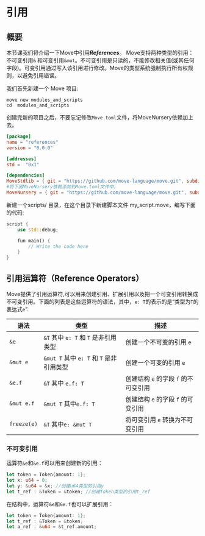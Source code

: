 # 引用

## 概要

本节课我们将介绍一下Move中引用***References***。
Move支持两种类型的引用：不可变引用`&` 和可变引用`&mut`。不可变引用是只读的，不能修改相关值(或其任何字段)。可变引用通过写入该引用进行修改。Move的类型系统强制执行所有权规则，以避免引用错误。

我们首先新建一个 Move 项目:
```shell
move new modules_and_scripts
cd  modules_and_scripts
```
创建完新的项目之后，不要忘记修改`Move.toml`文件，将MoveNursery依赖加上去。
```toml
[package]
name = "references"
version = "0.0.0"

[addresses]
std =  "0x1"

[dependencies]
MoveStdlib = { git = "https://github.com/move-language/move.git", subdir = "language/move-stdlib", rev = "main" }
#将下面MoveNursery依赖添加到Move.toml文件中。
MoveNursery = { git = "https://github.com/move-language/move.git", subdir = "language/move-stdlib/nursery", rev = "main" }
```

新建一个scripts/ 目录，在这个目录下新建脚本文件 my_script.move，编写下面的代码:
```rust
script {
    use std::debug;

    fun main() {
        // Write the code here
    }
}
```

## 引用运算符（Reference Operators）

Move提供了引用运算符,可以用来创建引用、扩展引用以及把一个可变引用转换成不可变引用。下面的列表是这些运算符的语法，其中，`e: T`的表示的是“类型为`T`的表达式`e`”.

| 语法 | 类型 | 描述 |
| ------      | ------ |------ |
| `&e`        | `&T` 其中 `e: T` 和 `T` 是非引用类型      | 创建一个不可变的引用 `e`
| `&mut e`    | `&mut T` 其中 `e: T` 和 `T` 是非引用类型  | 创建一个可变的引用 `e`
| `&e.f`      | `&T` 其中 `e.f: T`                       | 创建结构 `e` 的字段 `f` 的不可变引用
| `&mut e.f`  | `&mut T` 其中`e.f: T`                    | 创建结构 `e` 的字段 `f` 的可变引用
| `freeze(e)` | `&T` 其中`e: &mut T`                     | 将可变引用 `e` 转换为不可变引用

### 不可变引用

运算符`&e`和`&e.f`可以用来创建新的引用：

```rust
let token = Token{amount: 1};
let x: u64 = 0;
let y: &u64 = &x; //创建u64类型的引用y
let t_ref : &Token = &token; //创建Token类型的引用t_ref
```

在结构中，运算符`&e`和`&e.f`也可以扩展引用：

```rust
let token = Token{amount: 1};
let t_ref : &Token = &token;
let a_ref : &u64 = &t_ref.amount;
```
